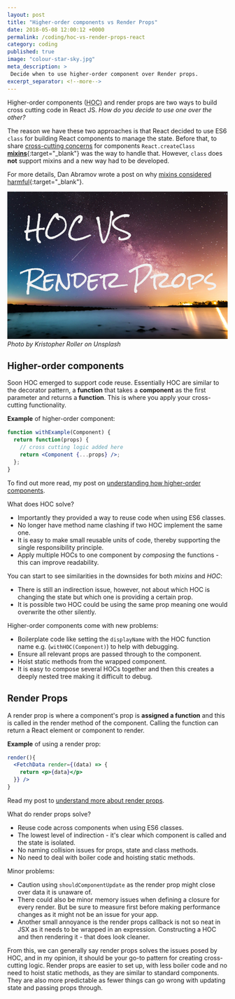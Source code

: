 ```yaml
---
layout: post
title: "Higher-order components vs Render Props"
date: 2018-05-08 12:00:12 +0000
permalink: /coding/hoc-vs-render-props-react
category: coding
published: true
image: "colour-star-sky.jpg"
meta_description: >
 Decide when to use higher-order component over Render props.
excerpt_separator: <!--more-->
---
```


Higher-order components (<abbr title="higher-order component">HOC</abbr>) and render props are two ways to build cross cutting code in React JS. _How do you decide to use one over the other?_

<!--more-->

The reason we have these two approaches is that React decided to use ES6 `class` for building React components to manage the state. Before that, to share [cross-cutting concerns](https://stackoverflow.com/questions/23700540/cross-cutting-concern-example) for components `React.createClass` [**mixins**](https://github.com/facebook/react/blob/0.14-stable/docs/docs/05-reusable-components.md#mixins){:target="\_blank"} was the way to handle that. However, `class` does **not** support mixins and a new way had to be developed.

For more details, Dan Abramov wrote a post on why [mixins considered harmful](https://reactjs.org/blog/2016/07/13/mixins-considered-harmful.html){:target="\_blank"}.

![Colourful starry night](/images/colour-star-sky.jpg)
_Photo by Kristopher Roller on Unsplash_

## Higher-order components

Soon HOC emerged to support code reuse. Essentially HOC are similar to the decorator pattern, a **function** that takes a **component** as the first parameter and returns a **function**. This is where you apply your cross-cutting functionality.

**Example** of higher-order component:

```jsx
function withExample(Component) {
  return function(props) {
    // cross cutting logic added here
    return <Component {...props} />;
  };
}
```

To find out more read, my post on [understanding how higher-order components](/coding/understanding-higher-order-components).

What does HOC solve?

- Importantly they provided a way to reuse code when using ES6 classes.
- No longer have method name clashing if two HOC implement the same one.
- It is easy to make small reusable units of code, thereby supporting the single responsibility principle.
- Apply multiple HOCs to one component by _composing_ the functions - this can improve readability.

You can start to see similarities in the downsides for both _mixins_ and _HOC_:

- There is still an indirection issue, however, not about which HOC is changing the state but which one is providing a certain prop.
- It is possible two HOC could be using the same prop meaning one would overwrite the other silently.

Higher-order components come with new problems:

- Boilerplate code like setting the `displayName` with the HOC function name e.g. (`withHOC(Component)`) to help with debugging.
- Ensure all relevant props are passed through to the component.
- Hoist static methods from the wrapped component.
- It is easy to compose several HOCs together and then this creates a deeply nested tree making it difficult to debug.

## Render Props

A render prop is where a component's prop is **assigned a function** and this is called in the render method of the component. Calling the function can return a React element or component to render.

**Example** of using a render prop:

```jsx
render(){
  <FetchData render={(data) => {
    return <p>{data}</p>
  }} />
}
```

Read my post to [understand more about render props](/coding/understanding-render-props-react-js).

What do render props solve?

- Reuse code across components when using ES6 classes.
- The lowest level of indirection - it's clear which component is called and the state is isolated.
- No naming collision issues for props, state and class methods.
- No need to deal with boiler code and hoisting static methods.

Minor problems:

- Caution using `shouldComponentUpdate` as the render prop might close over data it is unaware of.
- There could also be minor memory issues when defining a closure for every render. But be sure to measure first before making performance changes as it might not be an issue for your app.
- Another small annoyance is the render props callback is not so neat in JSX as it needs to be wrapped in an expression. Constructing a HOC and then rendering it - that does look cleaner.

From this, we can generally say render props solves the issues posed by HOC, and in my opinion, it should be your go-to pattern for creating cross-cutting logic. Render props are easier to set up, with less boiler code and no need to hoist static methods, as they are similar to standard components. They are also more predictable as fewer things can go wrong with updating state and passing props through.
